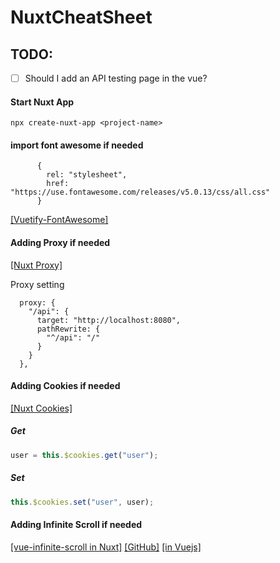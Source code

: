 # NuxtCheatSheet

## TODO:
- [ ] Should I add an API testing page in the vue?



#### Start Nuxt App

```
npx create-nuxt-app <project-name>
```


#### import font awesome if needed
```
      {
        rel: "stylesheet",
        href: "https://use.fontawesome.com/releases/v5.0.13/css/all.css"
      }
```
[[Vuetify-FontAwesome]](https://vuetifyjs.com/en/customization/icons#install-font-awesome-5-icons)


#### Adding Proxy if needed
[[Nuxt Proxy]](https://zh.nuxtjs.org/faq/http-proxy/)


Proxy setting
```
  proxy: {
    "/api": {
      target: "http://localhost:8080",
      pathRewrite: {
        "^/api": "/"
      }
    }
  },

```


#### Adding Cookies if needed
[[Nuxt Cookies]](https://www.npmjs.com/package/cookie-universal-nuxt)

##### Get
```javascript
user = this.$cookies.get("user");
```

##### Set

```javascript
this.$cookies.set("user", user);
```



#### Adding Infinite Scroll if needed

[[vue-infinite-scroll in Nuxt]](https://blog.csdn.net/qq_39711712/article/details/88529678)
[[GitHub]](https://github.com/ElemeFE/vue-infinite-scroll)
[[in Vuejs]](https://www.jianshu.com/p/c4abab8c1ba6)
 
 
 
